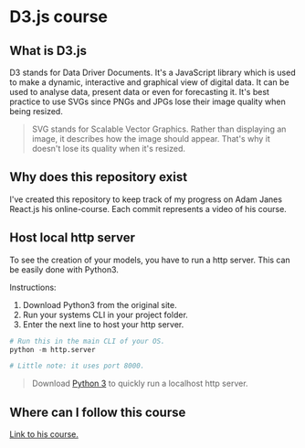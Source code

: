 # D3.js course

## What is D3.js

D3 stands for Data Driver Documents. It's a JavaScript library which is used to make a dynamic, interactive and graphical view of digital data. It can be used to analyse data, present data or even for forecasting it. It's best practice to use SVGs since PNGs and JPGs lose their image quality when being resized.

> SVG stands for Scalable Vector Graphics. Rather than displaying an image, it describes how the image should appear. That's why it doesn't lose its quality when it's resized.

## Why does this repository exist

I've created this repository to keep track of my progress on Adam Janes React.js his online-course. Each commit represents a video of his course.

## Host local http server

To see the creation of your models, you have to run a http server. This can be easily done with Python3.

Instructions:

1) Download Python3 from the original site.
2) Run your systems CLI in your project folder.
3) Enter the next line to host your http server.

```python
# Run this in the main CLI of your OS.
python -m http.server

# Little note: it uses port 8000.
```

> Download [Python 3](https://www.python.org/downloads/) to quickly run a localhost http server.

## Where can I follow this course

[Link to his course.](https://www.udemy.com/course/masteringd3js/)
